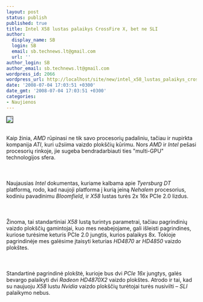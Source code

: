 ```yaml
---
layout: post
status: publish
published: true
title: Intel X58 lustas palaikys CrossFire X, bet ne SLI
author:
  display_name: SB
  login: SB
  email: sb.technews.lt@gmail.com
  url: ''
author_login: SB
author_email: sb.technews.lt@gmail.com
wordpress_id: 2066
wordpress_url: http://localhost/site/new/intel_x58_lustas_palaikys_crossfire_x__bet_ne_sli/
date: '2008-07-04 17:03:51 +0300'
date_gmt: '2008-07-04 17:03:51 +0300'
categories:
- Naujienos
---
```

<div class="imgright"><img src="http://tbn0.google.com/images?q=tbn:UaKAh4jvWVwBlM:http://s3.gadgetreview.com/wp-content/uploads/2008/03/intel_logo.jpg" border="1"></div>
<p><br>Kaip žinia, <i>AMD</i> rūpinasi ne tik savo procesorių padaliniu, tačiau ir nupirkta kompanija <i>ATI</i>, kuri užsiima vaizdo plokščių kūrimu. Nors <i>AMD</i> ir <i>Intel</i> pešasi procesorių rinkoje, jie sugeba bendradarbiauti ties &quot;multi-GPU&quot; technologijos sfera.<br />
<br><br />
<br>Naujausias <i>Intel</i> dokumentas, kuriame kalbama apie <i>Tyersburg DT</i> platformą, rodo, kad naujoji platforma į kurią įeiną <i>Nehalem</i> procesorius, kodiniu pavadinimu <i>Bloomfield</i>, ir <i>X58</i> lustas turės 2x 16x PCIe 2.0 lizdus.<br />
<br><br />
<br>Žinoma, tai standartiniai <i>X58</i> lustą turintys parametrai, tačiau pagrindinių vaizdo plokščių gamintojai, kuo mes neabejojame, gali išleisti pagrindines, kuriose turėsime keturis PCIe 2.0 jungtis, kurios palaikys 8x. Tokioje pagrindinėje mes galėsime įtaisyti keturias <i>HD4870</i> ar <i>HD4850</i> vaizdo plokštes.<br />
<br><br />
<br>Standartinė pagrindinė plokštė, kurioje bus dvi <i>PCIe 16x</i> jungtys, galės bevargo palaikyti dvi <i>Radeon HD4870X2</i> vaizdo plokštes. Atrodo ir tai, kad su naujuoju <i>X58</i> lustu <i>Nvidia</i> vaizdo plokščių turėtojai turės nusivilti – <i>SLI</i> palaikymo nebus.<br />
<br><br />
<br><br />
<br></p>
